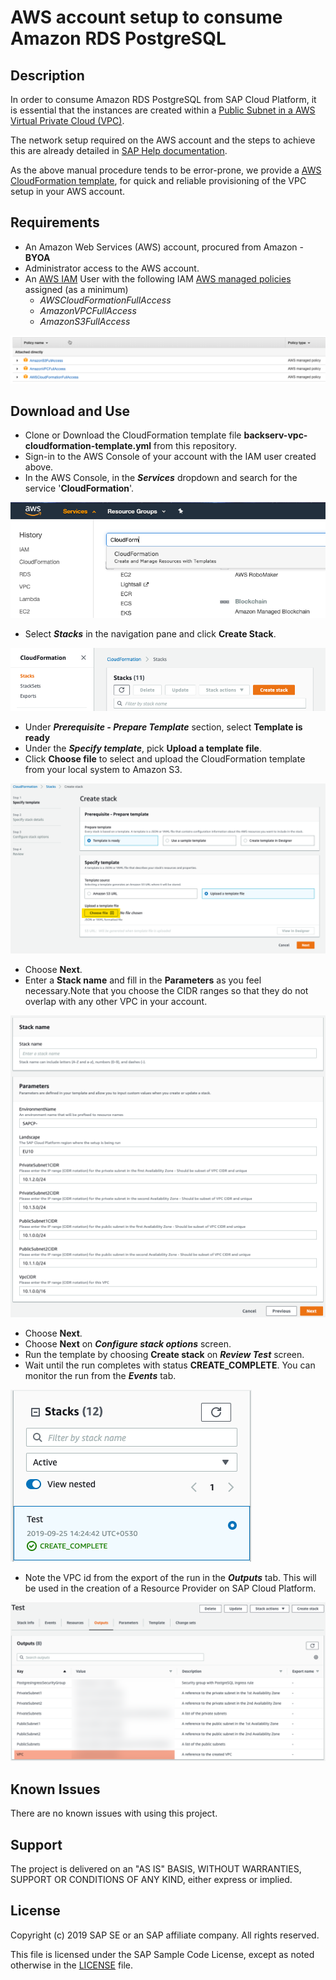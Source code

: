 # AWS account setup to consume Amazon RDS PostgreSQL

## Description

In order to consume Amazon RDS PostgreSQL from SAP Cloud Platform, it is essential that the instances are created within a [Public Subnet in a AWS Virtual Private Cloud (VPC)](https://docs.aws.amazon.com/vpc/latest/userguide/VPC_Subnets.html). 

The network setup required on the AWS account and the steps to achieve this are already detailed in [SAP Help documentation](https://help.sap.com/viewer/b392039670364098a722cad3071c7af9/Cloud/en-US/3a2c613c220d4320af584435a79dbffb.html).

As the above manual procedure tends to be error-prone, we provide a [AWS CloudFormation template](https://aws.amazon.com/cloudformation/aws-cloudformation-templates/), for quick and reliable provisioning of the VPC setup in your AWS account. 

## Requirements

* An Amazon Web Services (AWS) account, procured from Amazon - **BYOA**
* Administrator access to the AWS account.
* An [AWS IAM](https://aws.amazon.com/iam/) User with the following IAM [AWS managed policies](https://docs.aws.amazon.com/IAM/latest/UserGuide/access_policies_managed-vs-inline.html#aws-managed-policies) assigned (as a minimum)
	* *AWSCloudFormationFullAccess*
	* *AmazonVPCFullAccess*
	* *AmazonS3FullAccess*

<img src="/AWS/Amazon RDS Setup/img/AWSIAMPolicy.png">

## Download and Use

* Clone or Download the CloudFormation template file **backserv-vpc-cloudformation-template.yml** from this repository.
* Sign-in to the AWS Console of your account with the IAM user created above.
* In the AWS Console, in the ***Services*** dropdown and search for the service '**CloudFormation**'.
<img src="/AWS/Amazon RDS Setup/img/CloudFormation.png">

* Select ***Stacks*** in the navigation pane and click **Create Stack**. 
<img src="/AWS/Amazon RDS Setup/img/Stack.png">

* Under ***Prerequisite - Prepare Template*** section, select **Template is ready**
* Under the ***Specify template***, pick **Upload a template file**.
* Click **Choose file** to select and upload the CloudFormation template from your local system to Amazon S3.
<img src="/AWS/Amazon RDS Setup/img/CreateStack.png">

* Choose **Next**.
* Enter a **Stack name** and fill in the **Parameters** as you feel necessary.Note that you choose the CIDR ranges so that they do not overlap with any other VPC in your account. 
<img src="/AWS/Amazon RDS Setup/img/StackDetails.png">

* Choose **Next**.
* Choose **Next** on ***Configure stack options*** screen.
* Run the template by choosing **Create stack** on ***Review Test*** screen.
* Wait until the run completes with status **CREATE_COMPLETE**. You can monitor the run from the ***Events*** tab.
<img src="/AWS/Amazon RDS Setup/img/StackComplete.png">

* Note the VPC id from the export of the run in the ***Outputs*** tab. This will be used in the creation of a Resource Provider on SAP Cloud Platform.
<img src="/AWS/Amazon RDS Setup/img/StackOutput.png">


## Known Issues

There are no known issues with using this project.

## Support

The project is delivered on an "AS IS" BASIS, WITHOUT WARRANTIES, SUPPORT OR CONDITIONS OF ANY KIND, either express or implied.

## License

Copyright (c) 2019 SAP SE or an SAP affiliate company. All rights reserved.

This file is licensed under the SAP Sample Code License, except as noted otherwise in the [LICENSE](https://github.wdf.sap.corp/i054766/SAPCP-AWSRDS-Prerequisites/blob/master/LICENSE.pdf) file.